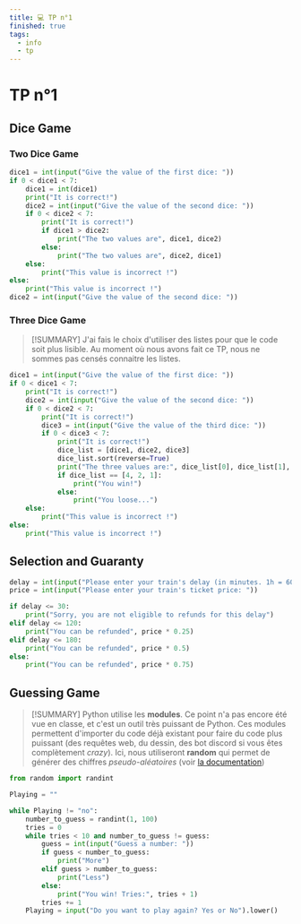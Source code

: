 ```yaml
---
title: 💻 TP n°1
finished: true
tags:
  - info
  - tp
---
```


# TP n°1

## Dice Game

### Two Dice Game

```python [TwoDice.py]
dice1 = int(input("Give the value of the first dice: "))
if 0 < dice1 < 7:
    dice1 = int(dice1)
    print("It is correct!")
    dice2 = int(input("Give the value of the second dice: "))
    if 0 < dice2 < 7:
        print("It is correct!")
        if dice1 > dice2:
            print("The two values are", dice1, dice2)
        else:
            print("The two values are", dice2, dice1)
    else:
        print("This value is incorrect !")
else:
    print("This value is incorrect !")
dice2 = int(input("Give the value of the second dice: "))
```

### Three Dice Game

> [!SUMMARY]
> J'ai fais le choix d'utiliser des listes pour que le code soit plus lisible. Au moment où nous avons fait ce TP, nous ne sommes pas censés connaitre les listes.

```python [ThreeDice.py]
dice1 = int(input("Give the value of the first dice: "))
if 0 < dice1 < 7:
    print("It is correct!")
    dice2 = int(input("Give the value of the second dice: "))
    if 0 < dice2 < 7:
        print("It is correct!")
        dice3 = int(input("Give the value of the third dice: "))
        if 0 < dice3 < 7:
            print("It is correct!")
            dice_list = [dice1, dice2, dice3]
            dice_list.sort(reverse=True)
            print("The three values are:", dice_list[0], dice_list[1], dice_list[2])
            if dice_list == [4, 2, 1]:
                print("You win!")
            else:
                print("You loose...")
    else:
        print("This value is incorrect !")
else:
    print("This value is incorrect !")
```

## Selection and Guaranty

```python [g30.py]
delay = int(input("Please enter your train's delay (in minutes. 1h = 60min): "))
price = int(input("Please enter your train's ticket price: "))

if delay <= 30:
    print("Sorry, you are not eligible to refunds for this delay")
elif delay <= 120:
    print("You can be refunded", price * 0.25)
elif delay <= 180:
    print("You can be refunded", price * 0.5)
else:
    print("You can be refunded", price * 0.75)
```

## Guessing Game

> [!SUMMARY]
> Python utilise les **modules**. Ce point n'a pas encore été vue en classe, et c'est un outil très puissant de Python. Ces modules permettent d'importer du code déjà existant pour faire du code plus puissant (des requêtes web, du dessin, des bot discord si vous êtes complètement $crazy$). Ici, nous utiliseront **random** qui permet de générer des chiffres *pseudo-aléatoires* (voir [la documentation](https://docs.python.org/3/library/random.html))

```python [GuessGame.py]
from random import randint

Playing = ""

while Playing != "no":
    number_to_guess = randint(1, 100)
    tries = 0
    while tries < 10 and number_to_guess != guess:
        guess = int(input("Guess a number: "))
        if guess < number_to_guess:
            print("More")
        elif guess > number_to_guess:
            print("Less")
        else:
            print("You win! Tries:", tries + 1)
        tries += 1
    Playing = input("Do you want to play again? Yes or No").lower()
```
